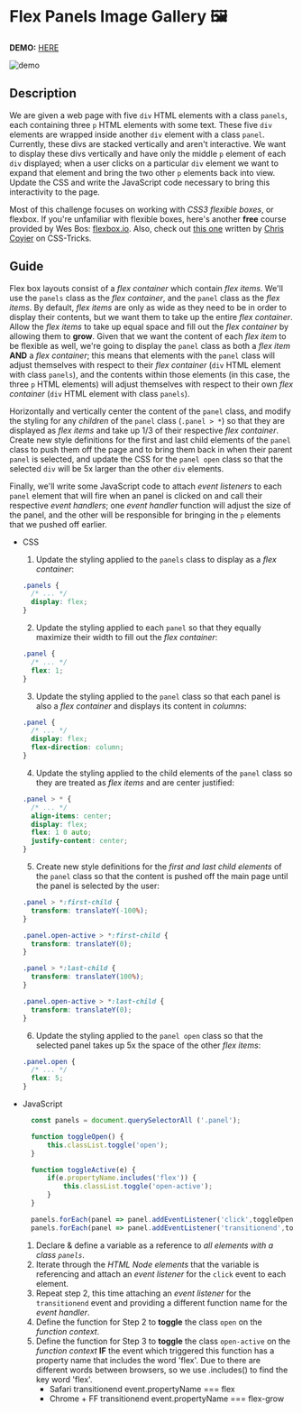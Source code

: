 # Flex Panels Image Gallery 🖼️
**DEMO:** [HERE](https://mitzelldone.github.io/JavaScript30/The%2030%20Projects/05%20-%20Flex%20Panel%20Gallery/index.html)

![demo](../05%20-%20Flex%20Panel%20Gallery/demo.gif)

## Description
We are given a web page with five `div` HTML elements with a class `panels`, 
  each containing three `p` HTML elements with some text. These five `div` elements 
  are wrapped inside another `div` element with a class `panel`. Currently, these divs 
  are stacked vertically and aren't interactive. We want to display these divs vertically
  and have only the middle `p` element of each `div` displayed; when a user clicks on a
  particular `div` element we want to expand that element and bring the two other `p`
  elements back into view. Update the CSS and write the JavaScript code necessary
  to bring this interactivity to the page.

Most of this challenge focuses on working with _CSS3 flexible boxes_, or flexbox. If 
  you're unfamiliar with flexible boxes, here's another **free** course provided by Wes Bos:
  [flexbox.io](http://flexbox.io).
Also, check out [this one](https://css-tricks.com/snippets/css/a-guide-to-flexbox/) written by [Chris Coyier](https://github.com/chriscoyier) on CSS-Tricks.


## Guide

Flex box layouts consist of a _flex container_ which contain _flex items_. 
  We'll use the `panels` class as the _flex container_, and the `panel` class as the
  _flex items_. By default, _flex items_ are only as wide as they need to be in order
  to display their contents, but we want them to take up the entire _flex container_.
  Allow the _flex items_ to take up equal space and fill out the _flex container_
  by allowing them to **grow**. Given that we want the content of each _flex item_
  to be flexible as well, we're going to display the `panel` class as both a _flex item_
  **AND** a _flex container_; this means that elements with the `panel` class will adjust
  themselves with respect to their _flex container_ (`div` HTML element with class `panels`), 
  and the contents within those elements (in this case, the three `p` HTML elements) will 
  adjust themselves with respect to their own _flex container_ (`div` HTML element with 
  class `panels`).

Horizontally and vertically center the content of the `panel` class, and modify the styling
  for any _children_ of the `panel` class (`.panel > *`) so that they are displayed as
  _flex items_ and take up 1/3 of their respective _flex container_. Create new style
  definitions for the first and last child elements of the `panel` class to push them
  off the page and to bring them back in when their parent `panel` is selected, and
  update the CSS for the `panel open` class so that the selected `div` will be 5x
  larger than the other `div` elements.

Finally, we'll write some JavaScript code to attach _event listeners_ to each `panel`
  element that will fire when an panel is clicked on and call their respective _event
  handlers_; one _event handler_ function will adjust the size of the panel, and the
  other will be responsible for bringing in the `p` elements that we pushed off earlier.

- CSS

  1. Update the styling applied to the `panels` class to display as a _flex container_:

    ```CSS
    .panels {
      /* ... */
      display: flex;
    }
    ```
  2. Update the styling applied to each `panel` so that they equally maximize their
    width to fill out the _flex container_:

    ```CSS
    .panel {
      /* ... */
      flex: 1;
    }
    ```
  3. Update the styling applied to the `panel` class so that each panel is also a _flex
    container_ and displays its content in _columns_:

    ```CSS
    .panel {
      /* ... */
      display: flex;
      flex-direction: column;
    }
    ```
  4. Update the styling applied to the child elements of the `panel` class so they are
    treated as _flex items_ and are center justified:

    ```CSS
    .panel > * {
      /* ... */
      align-items: center;
      display: flex;
      flex: 1 0 auto;
      justify-content: center;
    }
    ```
  5. Create new style definitions for the _first and last child elements_ of the `panel`
  class so that the content is pushed off the main page until the panel is selected by the user:

    ```CSS
    .panel > *:first-child {
      transform: translateY(-100%);
    }

    .panel.open-active > *:first-child {
      transform: translateY(0);
    }

    .panel > *:last-child {
      transform: translateY(100%);
    }

    .panel.open-active > *:last-child {
      transform: translateY(0);
    }
    ```
  6. Update the styling applied to the `panel open` class so that the selected panel takes up
    5x the space of the other _flex items_:
    
    ```CSS
    .panel.open {
      /* ... */
      flex: 5;
    }
    ```
- JavaScript

  ```JavaScript
    const panels = document.querySelectorAll ('.panel');

    function toggleOpen() {
        this.classList.toggle('open');
    }

    function toggleActive(e) {
        if(e.propertyName.includes('flex')) {
            this.classList.toggle('open-active');
        }
    }

    panels.forEach(panel => panel.addEventListener('click',toggleOpen));
    panels.forEach(panel => panel.addEventListener('transitionend',toggleActive));
  ```
  
  1. Declare & define a variable as a reference to _all elements with a class `panels`_.
  2. Iterate through the _HTML Node elements_ that the variable is referencing and attach
    an _event listener_ for the `click` event to each element.
  3. Repeat step 2, this time attaching an _event listener_ for the `transitionend` event
    and providing a different function name for the _event handler_.
  4. Define the function for Step 2 to **toggle** the class `open` on the _function context_.
  5. Define the function for Step 3 to **toggle** the class `open-active` on the _function
    context_ **IF** the event which triggered this function has a property name that
    includes the word 'flex'.
    Due to there are different words between browsers, so we use .includes() to find the key word 'flex'.
      - Safari transitionend event.propertyName === flex
      - Chrome + FF transitionend event.propertyName === flex-grow


